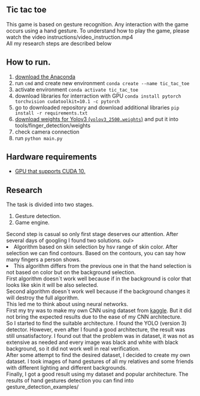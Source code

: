 ## Tic tac toe
This game is based on gesture recognition. Any interaction with the game occurs using a hand gesture. To understand how to play the game, please watch the video instructions/video_instruction.mp4<br/>All my research steps are described below

## How to run.
<ol>
  <li><a href = "https://www.anaconda.com/products/individual">download the Anaconda</a></li>
  <li>run <code>cmd</code> and create new environment <code>conda create --name tic_tac_toe</code></li>
  <li>activate environment <code>conda activate tic_tac_toe</code></li>
  <li>download libraries for interraction with GPU <code>conda install pytorch torchvision cudatoolkit=10.1 -c pytorch</code></li>
  <li>go to downloaded repository and download additional libraries <code>pip install -r requirements.txt</code></li>
  <li><a href ="https://drive.google.com/file/d/1XApBSKKATOBsrSxhckA0_Q5tTkZv4ZBv/view?usp=sharing">download weights for Yolov3 (<code>yolov3_2500.weights</code>)</a> and put it into tools/finger_detection/weights</li>
  <li>check camera connection</li>
  <li>run <code>python main.py</code></li>
</ol>

## Hardware requirements
<ul>
  <li><a href = "https://en.wikipedia.org/wiki/CUDA">GPU that supports CUDA 10.</a></li>
</ul>

## Research
The task is divided into two stages.
<ol>
  <li>Gesture detection.</li>
  <li>Game engine.</li>
</ol>
Second step is casual so only first stage deserves our attention.
After several days of googling I found two solutions.
oul>
  <li>Algorithm based on skin selection by hsv range of skin color. After selection we can find contours. Based on the contours, you can say how many fingers a person shows.</li>
  <li>This algorithm differs from the previous one in that the hand selection is not based on color but on the background selection.</li>
</ol>
First algorithm doesn`t work well because if in the background is color that looks like skin it will be also selected. <br/>
Second algorithm doesn`t work well because if the background changes it will destroy the full algorithm.<br/>
This led me to think about using neural networks.<br/>
First my try was to make my own CNN using dataset from <a href ="https://www.kaggle.com/koryakinp/fingers">kaggle</a>. But it did not bring the expected results due to the ease of my CNN architecture.<br/>So I started to find the suitable architecture. I found the YOLO (version 3) detector. However, even after I found a good architecture, the result was still unsatisfactory. I found out that the problem was in dataset, it was not as extensive as needed and every image was black and white with black background, so it did not work well in real verification.<br/>After some attempt to find the desired dataset, I decided to create my own dataset. I took images of hand gestures of all my relatives and some friends with different lighting and different backgrounds.<br/>Finally, I got a good result using my dataset and popular architecture. The results of hand gestures detection you can find into gesture_detection_examples/
